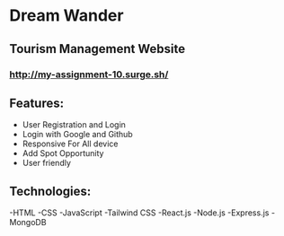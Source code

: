 # Dream Wander
## Tourism Management Website
### http://my-assignment-10.surge.sh/

## Features:
- User Registration and Login
- Login with Google and Github
- Responsive For All device
- Add Spot Opportunity
- User friendly 

## Technologies:
-HTML 
-CSS
-JavaScript 
-Tailwind CSS 
-React.js
-Node.js
-Express.js
-MongoDB

